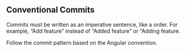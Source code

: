 ## Conventional Commits

Commits must be written as an imperative sentence, like a order. For example, “Add feature” instead of “Added feature” or “Adding feature.

Follow the commit pattern based on the Angular convention.